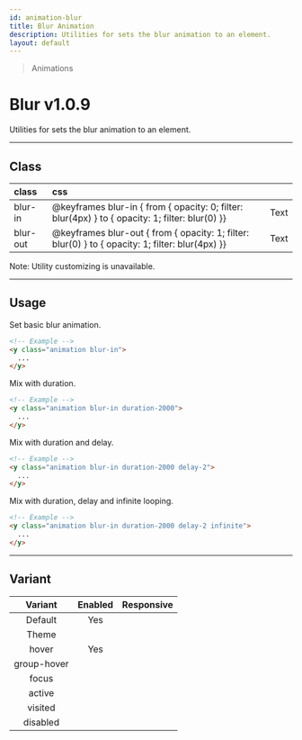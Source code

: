 ```yaml
---
id: animation-blur
title: Blur Animation
description: Utilities for sets the blur animation to an element.
layout: default
---
```


> Animations

# Blur <span class="ml-1 px-2 py-1 text-sm text-gray-600 bg-gray-300">v1.0.9</span>

Utilities for sets the blur animation to an element.

---

## Class

| <span class="px-3 py-1 text-white bg-charcoal-100 rounded-full">class</span> | <span class="px-3 py-1 text-white bg-charcoal-100 rounded-full">css</span> | |
|:--|:--|:-:|
| blur-in | @keyframes blur-in { from { opacity: 0; filter: blur(4px) } to { opacity: 1; filter: blur(0) }} | <y class="text-lg animation blur-in duration-4000 delay-2 infinite">Text</y> |
| blur-out | @keyframes blur-out { from { opacity: 1; filter: blur(0) } to { opacity: 1; filter: blur(4px) }} | <y class="text-lg animation blur-out duration-4000 delay-2 infinite">Text</y> |

<y class="mx-4 my-4 p-3 border-l-8 border-gray-600 text-sm text-gray-600 bg-gray-200">
  <span class="pr-1 font-semibold">
    Note:
  </span>
  Utility customizing is unavailable.
</y>

---

## Usage

Set basic blur animation.

```html
<!-- Example -->
<y class="animation blur-in">
  ...
</y>
```

Mix with duration.

```html
<!-- Example -->
<y class="animation blur-in duration-2000">
  ...
</y>
```

Mix with duration and delay.

```html
<!-- Example -->
<y class="animation blur-in duration-2000 delay-2">
  ...
</y>
```

Mix with duration, delay and infinite looping.

```html
<!-- Example -->
<y class="animation blur-in duration-2000 delay-2 infinite">
  ...
</y>
```

---

## Variant

| <span class="font-semibold underline">Variant</span> | <span class="font-semibold underline">Enabled</span> | <span class="font-semibold underline">Responsive</span> |
|:-:|:-:|:-:|
| Default | Yes | |
| Theme | | |
| hover| Yes | |
| group-hover | | |
| focus | | |
| active | | |
| visited | | |
| disabled | | |